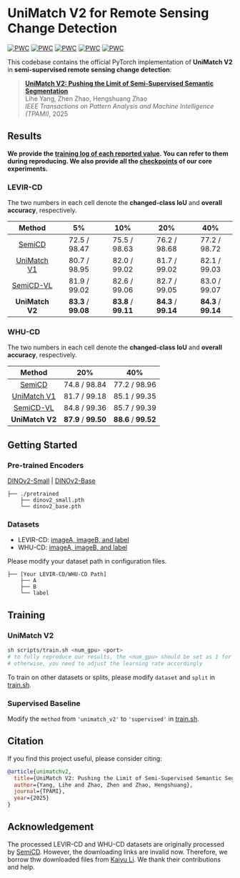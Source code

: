# UniMatch V2 for Remote Sensing Change Detection

[![PWC](https://img.shields.io/endpoint.svg?url=https://paperswithcode.com/badge/unimatch-v2-pushing-the-limit-of-semi/semi-supervised-change-detection-on-levir-cd)](https://paperswithcode.com/sota/semi-supervised-change-detection-on-levir-cd?p=unimatch-v2-pushing-the-limit-of-semi)
[![PWC](https://img.shields.io/endpoint.svg?url=https://paperswithcode.com/badge/unimatch-v2-pushing-the-limit-of-semi/semi-supervised-change-detection-on-levir-cd-1)](https://paperswithcode.com/sota/semi-supervised-change-detection-on-levir-cd-1?p=unimatch-v2-pushing-the-limit-of-semi)
[![PWC](https://img.shields.io/endpoint.svg?url=https://paperswithcode.com/badge/unimatch-v2-pushing-the-limit-of-semi/semi-supervised-change-detection-on-levir-cd-2)](https://paperswithcode.com/sota/semi-supervised-change-detection-on-levir-cd-2?p=unimatch-v2-pushing-the-limit-of-semi)
[![PWC](https://img.shields.io/endpoint.svg?url=https://paperswithcode.com/badge/unimatch-v2-pushing-the-limit-of-semi/semi-supervised-change-detection-on-whu-20)](https://paperswithcode.com/sota/semi-supervised-change-detection-on-whu-20?p=unimatch-v2-pushing-the-limit-of-semi)
[![PWC](https://img.shields.io/endpoint.svg?url=https://paperswithcode.com/badge/unimatch-v2-pushing-the-limit-of-semi/semi-supervised-change-detection-on-whu-40)](https://paperswithcode.com/sota/semi-supervised-change-detection-on-whu-40?p=unimatch-v2-pushing-the-limit-of-semi)

This codebase contains the official PyTorch implementation of <b>UniMatch V2</b> in **semi-supervised remote sensing change detection**:

> **[UniMatch V2: Pushing the Limit of Semi-Supervised Semantic Segmentation](https://arxiv.org/abs/2410.10777)**</br>
> Lihe Yang, Zhen Zhao, Hengshuang Zhao</br>
> *IEEE Transactions on Pattern Analysis and Machine Intelligence (TPAMI)*, 2025

## Results

**We provide the [training log of each reported value](https://github.com/LiheYoung/UniMatch-V2/blob/main/training-logs). You can refer to them during reproducing. We also provide all the [checkpoints](https://huggingface.co/LiheYoung/UniMatch-V2/tree/main) of our core experiments.**


### LEVIR-CD

The two numbers in each cell denote the **changed-class IoU** and **overall accuracy**, respectively.

| Method                      | 5%        | 10%       | 20%       | 40%       |
| :-------------------------: | :-------: | :-------: | :-------: | :-------: |
| [SemiCD](https://github.com/wgcban/SemiCD)                      | 72.5 / 98.47      | 75.5 / 98.63      | 76.2 / 98.68      | 77.2 / 98.72      |
| [UniMatch V1](https://github.com/LiheYoung/UniMatch)   | 80.7 / 98.95  | 82.0 / 99.02  | 81.7 / 99.02  | 82.1 / 99.03  |
| [SemiCD-VL](https://github.com/likyoo/SemiCD-VL)   | 81.9 / 99.02 | 82.6 / 99.06 | 82.7 / 99.05 | 83.0 / 99.07 |
| **UniMatch V2** | **83.3** / **99.08** | **83.8** / **99.11** | **84.3** / **99.14** | **84.3** / **99.14** |

### WHU-CD

The two numbers in each cell denote the **changed-class IoU** and **overall accuracy**, respectively.

| Method                      | 20%       | 40%       |
| :-------------------------: | :-------: | :-------: |
| [SemiCD](https://github.com/wgcban/SemiCD)             | 74.8 / 98.84  | 77.2 / 98.96  |
| [UniMatch V1](https://github.com/LiheYoung/UniMatch)   | 81.7 / 99.18  | 85.1 / 99.35  |
| [SemiCD-VL](https://github.com/likyoo/SemiCD-VL)       | 84.8 / 99.36  | 85.7 / 99.39  |
| **UniMatch V2** | **87.9** / **99.50** | **88.6** / **99.52** |


## Getting Started

### Pre-trained Encoders

[DINOv2-Small](https://dl.fbaipublicfiles.com/dinov2/dinov2_vits14/dinov2_vits14_pretrain.pth) | [DINOv2-Base](https://dl.fbaipublicfiles.com/dinov2/dinov2_vitb14/dinov2_vitb14_pretrain.pth)

```
├── ./pretrained
    ├── dinov2_small.pth
    └── dinov2_base.pth
```

### Datasets

- LEVIR-CD: [imageA, imageB, and label](https://huggingface.co/LiheYoung/UniMatch-V2/resolve/main/LEVIR-CD.zip)
- WHU-CD: [imageA, imageB, and label](https://huggingface.co/LiheYoung/UniMatch-V2/resolve/main/WHU-CD.zip)

Please modify your dataset path in configuration files.

```
├── [Your LEVIR-CD/WHU-CD Path]
    ├── A
    ├── B
    └── label
```


## Training

### UniMatch V2

```bash
sh scripts/train.sh <num_gpu> <port>
# to fully reproduce our results, the <num_gpu> should be set as 1 for all settings
# otherwise, you need to adjust the learning rate accordingly
```

To train on other datasets or splits, please modify
``dataset`` and ``split`` in [train.sh](https://github.com/LiheYoung/UniMatch-V2/blob/main/remote-sensing/scripts/train.sh).

### Supervised Baseline

Modify the ``method`` from ``'unimatch_v2'`` to ``'supervised'`` in [train.sh](https://github.com/LiheYoung/UniMatch-V2/blob/main/remote-sensing/scripts/train.sh). 


## Citation

If you find this project useful, please consider citing:

```bibtex
@article{unimatchv2,
  title={UniMatch V2: Pushing the Limit of Semi-Supervised Semantic Segmentation},
  author={Yang, Lihe and Zhao, Zhen and Zhao, Hengshuang},
  journal={TPAMI},
  year={2025}
}
```


## Acknowledgement

The processed LEVIR-CD and WHU-CD datasets are originally processed by [SemiCD](https://github.com/wgcban/SemiCD). However, the downloading links are invalid now. Therefore, we borrow thw downloaded files from [Kaiyu Li](https://likyoo.github.io/). We thank their contributions and help.
